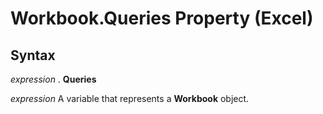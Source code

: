 
# Workbook.Queries Property (Excel)

## Syntax

 _expression_ . **Queries**

 _expression_ A variable that represents a **Workbook** object.

